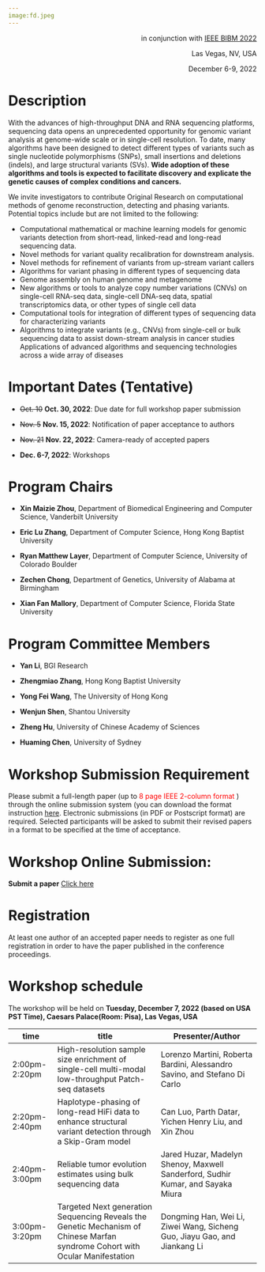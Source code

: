 ```yaml
---
image:fd.jpeg
---
```


<p align="right">
  in conjunction with
  <a href="http://ieeebibm.org/BIBM2022/" target="_blank">IEEE BIBM 2022</a>
</p>


<p align="right">Las Vegas, NV, USA</p>

<p align="right">December 6-9, 2022</p>

# Description

With the advances of high-throughput DNA and RNA sequencing platforms, sequencing data opens an unprecedented opportunity for genomic variant analysis at genome-wide scale or in single-cell resolution. To date, many algorithms have been designed to detect different types of variants such as single nucleotide polymorphisms (SNPs), small insertions and deletions (indels), and large structural variants (SVs). **Wide adoption of these algorithms and tools is expected to facilitate discovery and explicate the genetic causes of complex conditions and cancers.**

We invite investigators to contribute Original Research on computational methods of genome reconstruction, detecting and phasing variants. Potential topics include but are not limited to the following:


- Computational mathematical or machine learning models for genomic variants detection from short-read, linked-read and long-read sequencing data. 
- Novel methods for variant quality recalibration for downstream analysis.
- Novel methods for refinement of variants from up-stream variant callers 
- Algorithms for variant phasing in different types of sequencing data
- Genome assembly on human genome and metagenome
- New algorithms or tools to analyze copy number variations (CNVs) on single-cell RNA-seq data, single-cell DNA-seq data, spatial transcriptomics data, or other types of single cell data
- Computational tools for integration of different types of sequencing data for characterizing variants
- Algorithms to integrate variants (e.g., CNVs) from single-cell or bulk sequencing data to assist down-stream analysis in cancer studies 
Applications of advanced algorithms and sequencing technologies across a wide array of diseases


# Important Dates (Tentative)

- ~~Oct. 10~~ **Oct. 30, 2022**: Due date for full workshop paper submission

- ~~Nov. 5~~ **Nov. 15, 2022**: Notification of paper acceptance to authors

- ~~Nov. 21~~ **Nov. 22, 2022**: Camera-ready of accepted papers

- **Dec. 6-7, 2022**: Workshops

# Program Chairs
- **Xin Maizie Zhou**, Department of Biomedical Engineering and Computer Science, Vanderbilt University

- **Eric Lu Zhang**, Department of Computer Science, Hong Kong Baptist University

- **Ryan Matthew Layer**, Department of Computer Science, University of Colorado Boulder

- **Zechen Chong**,  Department of Genetics, University of Alabama at Birmingham

- **Xian Fan Mallory**, Department of Computer Science, Florida State University



# Program Committee Members

- **Yan Li**, BGI Research

- **Zhengmiao Zhang**, Hong Kong Baptist University

- **Yong Fei Wang**, The University of Hong Kong

- **Wenjun Shen**, Shantou University

- **Zheng Hu**, University of Chinese Academy of Sciences

- **Huaming Chen**, University of Sydney




# Workshop Submission Requirement

Please submit a full-length paper (up to <font color='red'> 8 page IEEE 2-column format </font>) through the online submission system (you can download the format instruction [here](http://www.ieee.org/conferences_events/conferences/publishing/templates.html).
Electronic submissions (in PDF or Postscript format) are required. Selected participants will be asked to submit their revised papers in a format to be specified at the time of acceptance.  

# Workshop Online Submission:

<!-- **Submit a paper** [Click here](https://wi-lab.com/cyberchair/2022/bibm22/scripts/submit.php?subarea=S09&undisplay_detail=1&wh=/cyberchair/2022/bibm22/scripts/ws_submit.php
) -->

**Submit a paper** [Click here](https://wi-lab.com/cyberchair/2022/bibm22/scripts/submit.php?subarea=S07&undisplay_detail=1&wh=/cyberchair/2022/bibm22/scripts/ws_submit.php
)

# Registration

At least one author of an accepted paper needs to register as one full registration in order to have the paper published in the conference proceedings.


# Workshop schedule


The workshop will be held on **Tuesday, December 7, 2022 (based on USA PST Time), Caesars Palace(Room: Pisa), Las Vegas, USA**



| time  | title |Presenter/Author|
| ------------- | ------------- | ------------- |
| 2:00pm-2:20pm  | High-resolution sample size enrichment of single-cell multi-modal low-throughput Patch-seq datasets  | Lorenzo Martini, Roberta Bardini, Alessandro Savino, and Stefano Di Carlo  |
| 2:20pm-2:40pm  | Haplotype-phasing of long-read HiFi data to enhance structural variant detection through a Skip-Gram model  | Can Luo, Parth Datar, Yichen Henry Liu, and Xin Zhou |
| 2:40pm-3:00pm  | Reliable tumor evolution estimates using bulk sequencing data	| Jared Huzar, Madelyn Shenoy, Maxwell Sanderford, Sudhir Kumar, and Sayaka Miura  |
| 3:00pm-3:20pm | Targeted Next generation Sequencing Reveals the Genetic Mechanism of Chinese Marfan syndrome Cohort with Ocular Manifestation| Dongming Han, Wei Li, Ziwei Wang, Sicheng Guo, Jiayu Gao, and Jiankang Li |




